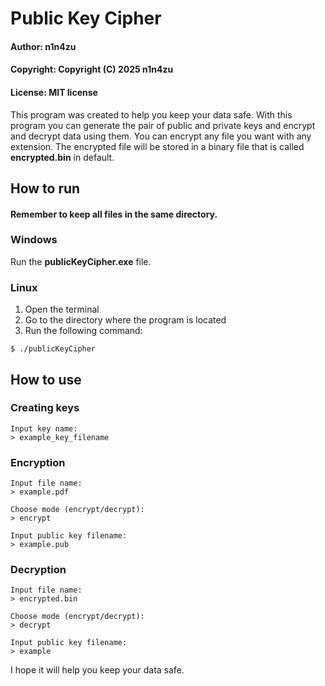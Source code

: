 # Public Key Cipher
#### Author: n1n4zu
#### Copyright: Copyright (C) 2025 n1n4zu
#### License: MIT license
This program was created to help you keep your data safe. With this program you can 
generate the pair of public and private keys and encrypt and decrypt data using them.
You can encrypt any file you want with any extension. The encrypted file will be stored
in a binary file that is called **encrypted.bin** in default.
## How to run
#### Remember to keep all files in the same directory.
### Windows
Run the **publicKeyCipher.exe** file.
### Linux
1. Open the terminal
2. Go to the directory where the program is located
3. Run the following command:
```commandline
$ ./publicKeyCipher
```
## How to use
### Creating keys
```commandline
Input key name:
> example_key_filename
```
### Encryption
```commandline
Input file name:
> example.pdf

Choose mode (encrypt/decrypt):
> encrypt

Input public key filename:
> example.pub
```
### Decryption
```commandline
Input file name:
> encrypted.bin

Choose mode (encrypt/decrypt):
> decrypt

Input public key filename:
> example
```
I hope it will help you keep your data safe.